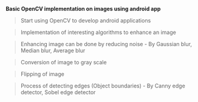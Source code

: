 **Basic OpenCV implementation on images using android app**

> Start using OpenCV to develop android applications

> Implementation of interesting algorithms to enhance an image

> Enhancing image can be done by reducing noise - By Gaussian blur, Median blur, Average blur

> Conversion of image to gray scale

> Flipping of image

> Process of detecting edges (Object boundaries) - By Canny edge detector, Sobel edge detector
